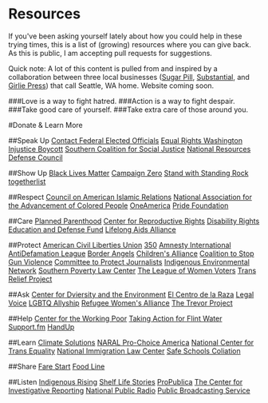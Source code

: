 # Resources
If you've been asking yourself lately about how you could help in these trying times, this is a list of (growing) resources where you can give back. As this is public, I am accepting pull requests for suggestions.

Quick note: A lot of this content is pulled from and inspired by a collaboration between three local businesses ([Sugar Pill](http://www.sugarpillseattle.com/), [Substantial](http://substantial.com/), and [Girlie Press](http://www.girliepress.com/)) that call Seattle, WA home. Website coming soon.

###Love is a way to fight hatred.
###Action is a way to fight despair.
###Take good care of yourself.
###Take extra care of those around you.

#Donate & Learn More

##Speak Up
[Contact Federal Elected Officials](http:/usa.gov/elected-officials)
[Equal Rights Washington](http://equalrightswashington.org)
[Injustice Boycott](http://injusticeboycott.com)
[Southern Coalition for Social Justice](southerncoalition.org)
[National Resources Defense Council](http://nrdc.org)

##Show Up
[Black Lives Matter](blacklivesmatter.com)
[Campaign Zero](joincampaignzero.org)
[Stand with Standing Rock](standwithstandingrock.net)
[togetherlist](togetherlist.com)

##Respect
[Council on American Islamic Relations](cair.com)
[National Association for the Advancement of Colored People](naacp.org)
[OneAmerica](weareoneamerica.org)
[Pride Foundation](pridefoundatoin.org)

##Care
[Planned Parenthood](plannedparenthood.org)
[Center for Reproductive Rights](reproductiverights.org)
[Disability Rights Education and Defense Fund](dredf.org)
[Lifelong Aids Alliance](llaa.org)

##Protect
[American Civil Liberties Union](aclu.org)
[350](350.org)
[Amnesty International](amnestyusa.org)
[AntiDefamation League](adl.org)
[Border Angels](borderangels.org)
[Children's Alliance](childrensalliance.org)
[Coalition to Stop Gun Violence](csgv.org)
[Committee to Protect Journalists](cpj.org)
[Indigenous Environmental Network](ienearth.org)
[Southern Poverty Law Center](splcenter.org)
[The League of Women Voters](lwv.org)
[Trans Relief Project](transrelief.com)

##Ask
[Center for Dviersity and the Environment](cdeinspires.org)
[El Centro de la Raza](elcentrodelaraza.org)
[Legal Voice](legalvoice.org)
[LGBTQ Allyship](allyship.org)
[Refugee Women's Alliance](rewa.org)
[The Trevor Project](thetrevorproject.org)

##Help
[Center for the Working Poor](centerfortheworkingpoor.org)
[Taking Action for Flint Water](http://www.michigan.gov/flintwater/)
[Support.fm](support.fm)
[HandUp](https://handup.org/)

##Learn
[Climate Solutions](climatesolutions.org)
[NARAL Pro-Choice America](prochoiceamerica.org)
[National Center for Trans Equality](transequality.org)
[National Immigration Law Center](nilc.org)
[Safe Schools Coliation](safeschoolscoalition.org)

##Share
[Fare Start](farestart.org)
[Food Line](foodlifeline.org)

##Listen
[Indigenous Rising](indigenousrising.org)
[Shelf Life Stories](shelflifestories.com)
[ProPublica](https://www.propublica.org/)
[The Center for Investigative Reporting](revealnews.org)
[National Public Radio](http://www.npr.org)
[Public Broadcasting Service](http://www.pbs.org/)
